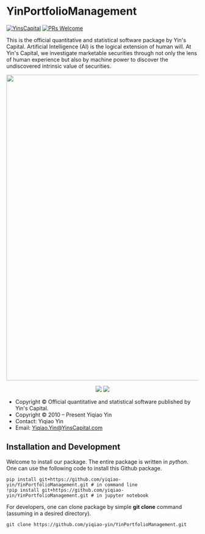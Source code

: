 # YinPortfolioManagement

[![YinsCapital](https://cdn.rawgit.com/sindresorhus/awesome/d7305f38d29fed78fa85652e3a63e154dd8e8829/media/badge.svg)](https://yinscapital.com/research/)
[![PRs Welcome](https://img.shields.io/badge/PRs-welcome-brightgreen.svg?style=flat-square)](http://makeapullrequest.com)

This is the official quantitative and statistical software package by Yin's Capital. Artificial Intelligence (AI) is the logical extension of human will. At Yin's Capital, we investigate marketable securities through not only the lens of human experience but also by machine power to discover the undiscovered intrinsic value of securities.

<p align="center">
  <img width="800" src="https://github.com/yiqiao-yin/YinPortfolioManagement/blob/main/figs/maintitle.gif">
</p>
<p align="center">
	<img src="https://img.shields.io/badge/stars-30+-blue.svg"/>
	<img src="https://img.shields.io/badge/license-CC0-blue.svg"/>
</p>

- Copyright © Official quantitative and statistical software published by Yin's Capital.
- Copyright © 2010 – Present Yiqiao Yin
- Contact: Yiqiao Yin
- Email: Yiqiao.Yin@YinsCapital.com

## Installation and Development

Welcome to install our package. The entire package is written in *python*. One can use the following code to install this Github package.

```
pip install git+https://github.com/yiqiao-yin/YinPortfolioManagement.git # in command line
!pip install git+https://github.com/yiqiao-yin/YinPortfolioManagement.git # in jupyter notebook
```

For developers, one can clone package by simple **git clone** command (assuming in a desired directory).

```
git clone https://github.com/yiqiao-yin/YinPortfolioManagement.git
```
